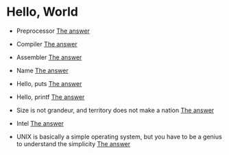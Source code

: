# Hello, World

* Preprocessor
[The answer](https://github.com/FrensiM/holbertonschool-low_level_programming/blob/main/hello_world/0-preprocessor)

*  Compiler
[The answer](https://github.com/FrensiM/holbertonschool-low_level_programming/blob/main/hello_world/1-compiler)

*  Assembler
[The answer](https://github.com/FrensiM/holbertonschool-low_level_programming/blob/main/hello_world/2-assembler)

*  Name
[The answer](https://github.com/FrensiM/holbertonschool-low_level_programming/blob/main/hello_world/3-name)

* Hello, puts
[The answer](https://github.com/FrensiM/holbertonschool-low_level_programming/blob/main/hello_world/4-puts.c)

* Hello, printf
[The answer](https://github.com/FrensiM/holbertonschool-low_level_programming/blob/main/hello_world/5-printf.c)

* Size is not grandeur, and territory does not make a nation
[The answer](https://github.com/FrensiM/holbertonschool-low_level_programming/blob/main/hello_world/6-size.c)

*  Intel
[The answer](https://github.com/FrensiM/holbertonschool-low_level_programming/blob/main/hello_world/100-intel)

* UNIX is basically a simple operating system, but you have to be a genius to understand the simplicity
[The answer](https://github.com/FrensiM/holbertonschool-low_level_programming/blob/main/hello_world/101-quote.c)

